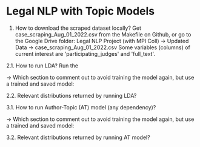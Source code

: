 # Legal NLP with Topic Models
1. How to download the scraped dataset locally?
Get case_scraping_Aug_01_2022.csv from the Makefile on Github, or go to the Google Drive folder: 
Legal NLP Project (with MPI Coll) -> Updated Data -> case_scraping_Aug_01_2022.csv
Some variables (columns) of current interest are 'participating_judges' and 'full_text'.

2.1. How to run LDA?
Run the

-> Which section to comment out to avoid training the model again, but use a trained and saved model:

2.2. Relevant distributions returned by running LDA?


3.1. How to run Author-Topic (AT) model (any dependency)?

-> Which section to comment out to avoid training the model again, but use a trained and saved model:

3.2. Relevant distributions returned by running AT model?



